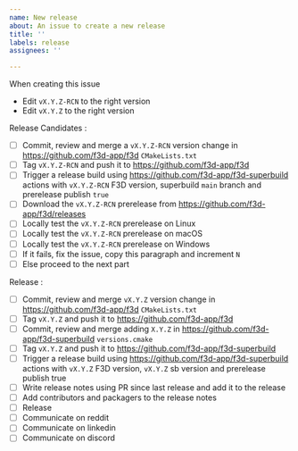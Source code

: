```yaml
---
name: New release
about: An issue to create a new release
title: ''
labels: release
assignees: ''

---
```


When creating this issue

- Edit `vX.Y.Z-RCN` to the right version
- Edit `vX.Y.Z` to the right version

Release Candidates :

- [ ] Commit, review and merge a `vX.Y.Z-RCN` version change in https://github.com/f3d-app/f3d `CMakeLists.txt`
- [ ] Tag `vX.Y.Z-RCN` and push it to https://github.com/f3d-app/f3d
- [ ] Trigger a release build using https://github.com/f3d-app/f3d-superbuild actions with `vX.Y.Z-RCN` F3D version, superbuild `main` branch and prerelease publish `true`
- [ ] Download the `vX.Y.Z-RCN` prerelease from https://github.com/f3d-app/f3d/releases
- [ ] Locally test the `vX.Y.Z-RCN` prerelease on Linux
- [ ] Locally test the `vX.Y.Z-RCN` prerelease on macOS
- [ ] Locally test the `vX.Y.Z-RCN` prerelease on Windows
- [ ] If it fails, fix the issue, copy this paragraph and increment `N`
- [ ] Else proceed to the next part

Release :

- [ ] Commit, review and merge `vX.Y.Z` version change in https://github.com/f3d-app/f3d `CMakeLists.txt`
- [ ] Tag `vX.Y.Z` and push it to https://github.com/f3d-app/f3d
- [ ] Commit, review and merge adding `X.Y.Z` in https://github.com/f3d-app/f3d-superbuild `versions.cmake`
- [ ] Tag `vX.Y.Z` and push it to https://github.com/f3d-app/f3d-superbuild
- [ ] Trigger a release build using https://github.com/f3d-app/f3d-superbuild actions with `vX.Y.Z` F3D version, `vX.Y.Z` sb version and prerelease publish true
- [ ] Write release notes using PR since last release and add it to the release
- [ ] Add contributors and packagers to the release notes
- [ ] Release
- [ ] Communicate on reddit
- [ ] Communicate on linkedin
- [ ] Communicate on discord
